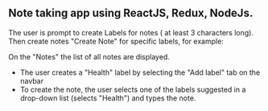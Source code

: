 ## Note taking app using ReactJS, Redux,  NodeJs.

The user is prompt to create Labels for notes ( at least 3 characters long). Then create notes "Create Note" for specific labels, for example:



On the "Notes" the list of all notes are displayed.

*  The user creates a "Health" label by selecting the "Add label" tab on the navbar
*  To create the note, the user selects one of the labels suggested in a drop-down list (selects "Health") and types the note.

